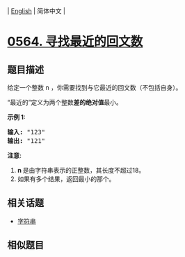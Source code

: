 
| [English](README_EN.md) | 简体中文 |
# [0564. 寻找最近的回文数](https://leetcode-cn.com/problems/find-the-closest-palindrome/)
## 题目描述
<p>给定一个整数 n ，你需要找到与它最近的回文数（不包括自身）。</p>

<p>&ldquo;最近的&rdquo;定义为两个整数<strong>差的绝对值</strong>最小。</p>

<p><strong>示例 1:</strong></p>

<pre>
<strong>输入:</strong> &quot;123&quot;
<strong>输出:</strong> &quot;121&quot;
</pre>

<p><strong>注意:</strong></p>

<ol>
	<li><strong>n </strong>是由字符串表示的正整数，其长度不超过18。</li>
	<li>如果有多个结果，返回最小的那个。</li>
</ol>

## 相关话题
- [字符串](https://leetcode-cn.com/tag/string)
## 相似题目


